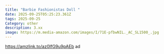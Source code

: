 ```yaml
---
title: "Barbie Fashionistas Doll "
date: 2025-09-25T05:25:23.361Z
tags: 2025-09-25
Category: other
description: 3.xx
image: https://m.media-amazon.com/images/I/71E-pfbwNIL._AC_SL1500_.jpg
---
```

https://amzlink.to/az0IfG9u9pAEb ad